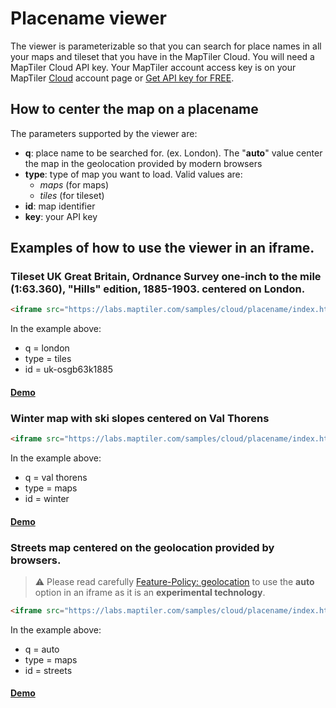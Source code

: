# Placename viewer

The viewer is parameterizable so that you can search for place names in all your maps and tileset that you have in the MapTiler Cloud. You will need a MapTiler Cloud API key. Your MapTiler account access key is on your MapTiler [Cloud](https://cloud.maptiler.com/account/keys/) account page or [Get API key for FREE](https://cloud.maptiler.com/account/keys).

## How to center the map on a placename

The parameters supported by the viewer are:

* **q**: place name to be searched for. (ex. London). The "**auto**" value center the map in the geolocation provided by modern browsers
* **type**: type of map you want to load. Valid values are:
  * *maps* (for maps)
  * *tiles* (for tileset)
* **id**: map identifier
* **key**: your API key

## Examples of how to use the viewer in an iframe.

### Tileset UK Great Britain, Ordnance Survey one-inch to the mile (1:63.360), "Hills" edition, 1885-1903. centered on London.

```html
<iframe src="https://labs.maptiler.com/samples/cloud/placename/index.html?q=london&type=tiles&id=uk-osgb63k1885&key=YOUR_API_KEY_HERE" width="500" height="300" frameborder="0"></iframe>
```
In the example above:

* q = london
* type = tiles
* id = uk-osgb63k1885

#### [Demo](https://labs.maptiler.com/samples/cloud/placename/index.html?q=london&type=tiles&id=uk-osgb63k1885&key=0FwjVpfoctS74Le98wMD)


### Winter map with ski slopes centered on Val Thorens

```html
<iframe src="https://labs.maptiler.com/samples/cloud/placename/index.html?q=val%20thorens&type=maps&id=winter&key=YOUR_API_KEY_HERE" width="500" height="300" frameborder="0"></iframe>
```
In the example above:

* q = val thorens
* type = maps
* id = winter

#### [Demo](https://labs.maptiler.com/samples/cloud/placename/index.html?q=val%20thorens&type=maps&id=winter&key=0FwjVpfoctS74Le98wMD)

### Streets map centered on the geolocation provided by browsers.

> :warning: Please read carefully [Feature-Policy: geolocation](https://developer.mozilla.org/en-US/docs/Web/HTTP/Headers/Feature-Policy/geolocation) to use the **auto** option in an iframe as it is an **experimental technology**.

```html
<iframe src="https://labs.maptiler.com/samples/cloud/placename/index.html?q=auto&type=maps&id=streets&key=YOUR_API_KEY_HERE" width="500" height="300" frameborder="0" allow="geolocation"></iframe>
```
In the example above:

* q = auto
* type = maps
* id = streets

#### [Demo](https://labs.maptiler.com/samples/cloud/placename/index.html?q=auto&type=maps&id=streets&key=0FwjVpfoctS74Le98wMD)
